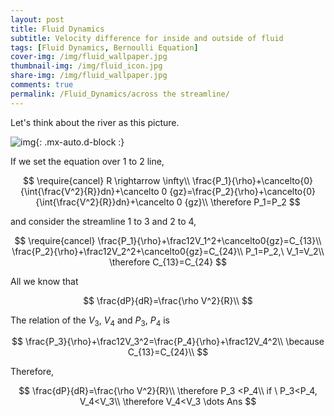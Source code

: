 ```yaml
---
layout: post
title: Fluid Dynamics
subtitle: Velocity difference for inside and outside of fluid
tags: [Fluid Dynamics, Bernoulli Equation]
cover-img: /img/fluid_wallpaper.jpg
thumbnail-img: /img/fluid_icon.jpg
share-img: /img/fluid_wallpaper.jpg
comments: true
permalink: /Fluid_Dynamics/across the streamline/
---
```


Let's think about the river as this picture.

![img](https://semper-16.github.io/img/Fluid_Dynamics/River_flow.png){: .mx-auto.d-block :}



If we set the equation over 1 to 2 line, 


$$
\require{cancel}
R \rightarrow \infty\\
\frac{P_1}{\rho}+\cancelto{0}{\int{\frac{V^2}{R}}dn}+\cancelto 0 {gz}=\frac{P_2}{\rho}+\cancelto{0}{\int{\frac{V^2}{R}}dn}+\cancelto 0 {gz}\\
\therefore P_1=P_2
$$


and consider the streamline 1 to 3 and 2 to 4,


$$
\require{cancel}
\frac{P_1}{\rho}+\frac12V_1^2+\cancelto0{gz}=C_{13}\\
\frac{P_2}{\rho}+\frac12V_2^2+\cancelto0{gz}=C_{24}\\
P_1=P_2,\ V_1=V_2\\
\therefore C_{13}=C_{24}
$$


All we know that


$$
\frac{dP}{dR}=\frac{\rho V^2}{R}\\
$$


The relation of the $V_3$, $V_4$ and $P_3$, $P_4$ is


$$
\frac{P_3}{\rho}+\frac12V_3^2=\frac{P_4}{\rho}+\frac12V_4^2\\
\because C_{13}=C_{24}\\
$$


Therefore,


$$
\frac{dP}{dR}=\frac{\rho V^2}{R}\\
\therefore P_3 <P_4\\
if \ P_3<P_4, V_4<V_3\\
\therefore V_4<V_3 \dots Ans
$$

